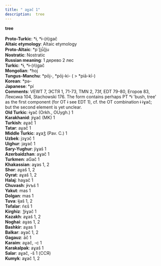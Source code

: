 ```yaml
---
title: " aɣač 1"
description:  tree
---
```

<p data-pagefind-weight="0.5">
<strong> tree</strong><br><br>
<strong>Proto-Turkic</strong>:  *ɨ, *ɨ-(ń)gač<br>
<strong>Altaic etymology</strong>:  Altaic etymology<br>
<strong> Proto-Altaic</strong>:  *p`[i̯ū̀]ju<br>
<strong>Nostratic</strong>:  Nostratic<br>
<strong>Russian meaning</strong>:  1 дерево 2 лес<br>
<strong>Turkic</strong>:  *ɨ, *ɨ-(ń)gač<br>
<strong>Mongolian</strong>:  *hoj<br>
<strong>Tungus-Manchu</strong>:  *pōj-, *pōj-ki- ( > *piā-kī-)<br>
<strong>Korean</strong>:  *pǝ-<br>
<strong>Japanese</strong>:  *pí<br>
<strong>Comments</strong>:  VEWT 7, ЭСТЯ 1, 71-73, TMN 2, 73f, EDT 79-80, Егоров 83, Лексика 104, Stachowski 176. The form contains perhaps PT *ɨ 'bush, tree' as the first component (for OT ɨ see EDT 1), cf. the OT combination ɨ ɨɣač; but the second element is yet unclear.<br>
<strong>Old Turkic</strong>:  ɨɣač (Orkh., OUygh.) 1<br>
<strong>Karakhanid</strong>:  jɨɣač (MK) 1<br>
<strong>Turkish</strong>:  aɣač 1<br>
<strong>Tatar</strong>:  aɣač 1<br>
<strong>Middle Turkic</strong>:  aɣaǯ (Pav. C.) 1<br>
<strong>Uzbek</strong>:  jɔɣɔč 1<br>
<strong>Uighur</strong>:  jaɣač 1<br>
<strong>Sary-Yughur</strong>:  jiɣaš 1<br>
<strong>Azerbaidzhan</strong>:  aɣač 1<br>
<strong>Turkmen</strong>:  aGač 1<br>
<strong>Khakassian</strong>:  aɣas 1, 2<br>
<strong>Shor</strong>:  aɣaš 1, 2<br>
<strong>Oyrat</strong>:  aɣaš 1, 2<br>
<strong>Halaj</strong>:  haɣač 1<br>
<strong>Chuvash</strong>:  jɨvъś 1<br>
<strong>Yakut</strong>:  mas 1<br>
<strong>Dolgan</strong>:  mas 1<br>
<strong>Tuva</strong>:  ɨ̃jaš 1, 2<br>
<strong>Tofalar</strong>:  ńɛš 1<br>
<strong>Kirghiz</strong>:  ǯɨɣač 1<br>
<strong>Kazakh</strong>:  aɣaš 1, 2<br>
<strong>Noghai</strong>:  aɣas 1, 2<br>
<strong>Bashkir</strong>:  aɣas 1<br>
<strong>Balkar</strong>:  aɣač 1, 2<br>
<strong>Gagauz</strong>:  āč 1<br>
<strong>Karaim</strong>:  aɣač, -c 1<br>
<strong>Karakalpak</strong>:  aɣaš 1<br>
<strong>Salar</strong>:  aɣač, -š 1 (ССЯ)<br>
<strong>Kumyk</strong>:  aɣač 1, 2<br>

</p>
